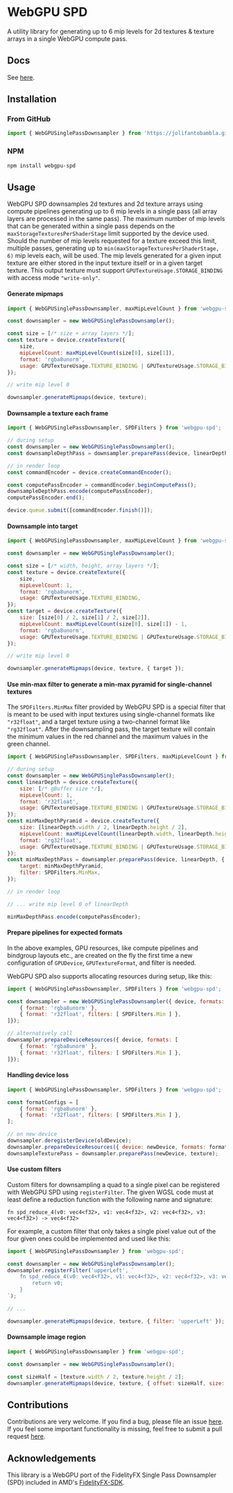 # WebGPU SPD

A utility library for generating up to 6 mip levels for 2d textures & texture arrays in a single WebGPU compute pass.

## Docs

See [here](https://jolifantobambla.github.io/webgpu-spd).

## Installation

### From GitHub
```js
import { WebGPUSinglePassDownsampler } from 'https://jolifantobambla.github.io/webgpu-spd/1.0.0/dist/index.js';
```

### NPM
```bash
npm install webgpu-spd
```

## Usage

WebGPU SPD downsamples 2d textures and 2d texture arrays using compute pipelines generating up to 6 mip levels in a single pass (all array layers are processed in the same pass). The maximum number of mip levels that can be generated within a single pass depends on the `maxStorageTexturesPerShaderStage` limit supported by the device used.
Should the number of mip levels requested for a texture exceed this limit, multiple passes, generating up to `min(maxStorageTexturesPerShaderStage, 6)` mip levels each, will be used.
The mip levels generated for a given input texture are either stored in the input texture itself or in a given target texture.
This output texture must support `GPUTextureUsage.STORAGE_BINDING` with access mode `"write-only"`.

#### Generate mipmaps
```js
import { WebGPUSinglePassDownsampler, maxMipLevelCount } from 'webgpu-spd';

const downsampler = new WebGPUSinglePassDownsampler();

const size = [/* size + array layers */];
const texture = device.createTexture({
    size,
    mipLevelCount: maxMipLevelCount(size[0], size[1]),
    format: 'rgba8unorm',
    usage: GPUTextureUsage.TEXTURE_BINDING | GPUTextureUsage.STORAGE_BINDING,
});

// write mip level 0

downsampler.generateMipmaps(device, texture);
```

#### Downsample a texture each frame
```js
import { WebGPUSinglePassDownsampler, SPDFilters } from 'webgpu-spd';

// during setup
const downsampler = new WebGPUSinglePassDownsampler();
const downsampleDepthPass = downsampler.preparePass(device, linearDepthTexture, { filter: SPDFilters.Min }); 

// in render loop
const commandEncoder = device.createCommandEncoder();

const computePassEncoder = commandEncoder.beginComputePass();
downsampleDepthPass.encode(computePassEncoder);
computePassEncoder.end();

device.queue.submit([commandEncoder.finish()]);
```

#### Downsample into target
```js
import { WebGPUSinglePassDownsampler, maxMipLevelCount } from 'webgpu-spd';

const downsampler = new WebGPUSinglePassDownsampler();

const size = [/* width, height, array layers */];
const texture = device.createTexture({
    size,
    mipLevelCount: 1,
    format: 'rgba8unorm',
    usage: GPUTextureUsage.TEXTURE_BINDING,
});
const target = device.createTexture({
    size: [size[0] / 2, size[1] / 2, size[2]],
    mipLevelCount: maxMipLevelCount(size[0], size[1]) - 1,
    format: 'rgba8unorm',
    usage: GPUTextureUsage.TEXTURE_BINDING | GPUTextureUsage.STORAGE_BINDING,
});

// write mip level 0

downsampler.generateMipmaps(device, texture, { target });
```

#### Use min-max filter to generate a min-max pyramid for single-channel textures

The `SPDFilters.MinMax` filter provided by WebGPU SPD is a special filter that is meant to be used with input textures using single-channel formats like `"r32float"`, and a target texture using a two-channel format like `"rg32float"`.
After the downsampling pass, the target texture will contain the minimum values in the red channel and the maximum values in the green channel.

```js
import { WebGPUSinglePassDownsampler, SPDFilters, maxMipLevelCount } from 'webgpu-spd';

// during setup
const downsampler = new WebGPUSinglePassDownsampler();
const linearDepth = device.createTexture({
    size: [/* gBuffer size */],
    mipLevelCount: 1,
    format: 'r32float',
    usage: GPUTextureUsage.TEXTURE_BINDING | GPUTextureUsage.STORAGE_BINDING,
});
const minMaxDepthPyramid = device.createTexture({
    size: [linearDepth.width / 2, linearDepth.height / 2],
    mipLevelCount: maxMipLevelCount(linearDepth.width, linearDepth.height) - 1
    format: 'rg32float',
    usage: GPUTextureUsage.TEXTURE_BINDING | GPUTextureUsage.STORAGE_BINDING,
});
const minMaxDepthPass = downsampler.preparePass(device, linearDepth, {
    target: minMaxDepthPyramid,
    filter: SPDFilters.MinMax,
}); 

// in render loop

// ... write mip level 0 of linearDepth

minMaxDepthPass.encode(computePassEncoder);

```

#### Prepare pipelines for expected formats

In the above examples, GPU resources, like compute pipelines and bindgroup layouts etc., are created on the fly the first time a new configuration of `GPUDevice`, `GPUTextureFormat`, and filter is needed.

WebGPU SPD also supports allocating resources during setup, like this:

```js
import { WebGPUSinglePassDownsampler, SPDFilters } from 'webgpu-spd';

const downsampler = new WebGPUSinglePassDownsampler({ device, formats: [
    { format: 'rgba8unorm' },
    { format: 'r32float', filters: [ SPDFilters.Min ] },
]});

// alternatively call
downsampler.prepareDeviceResources({ device, formats: [
    { format: 'rgba8unorm' },
    { format: 'r32float', filters: [ SPDFilters.Min ] },
]});
```

#### Handling device loss
```js
import { WebGPUSinglePassDownsampler, SPDFilters } from 'webgpu-spd';

const formatConfigs = [
    { format: 'rgba8unorm' },
    { format: 'r32float', filters: [ SPDFilters.Min ] },
];

// on new device
downsampler.deregisterDevice(oldDevice);
downsampler.prepareDeviceResources({ device: newDevice, formats: formatConfig s});
downsampleTexturePass = downsampler.preparePass(newDevice, texture);
```

#### Use custom filters

Custom filters for downsampling a quad to a single pixel can be registered with WebGPU SPD using `registerFilter`.
The given WGSL code must at least define a reduction function with the following name and signature:

```wgsl
fn spd_reduce_4(v0: vec4<f32>, v1: vec4<f32>, v2: vec4<f32>, v3: vec4<f32>) -> vec4<f32>
```

For example, a custom filter that only takes a single pixel value out of the four given ones could be implemented and used like this:

```js
import { WebGPUSinglePassDownsampler } from 'webgpu-spd';

const downsampler = new WebGPUSinglePassDownsampler();
downsampler.registerFilter('upperLeft', `
    fn spd_reduce_4(v0: vec4<f32>, v1: vec4<f32>, v2: vec4<f32>, v3: vec4<f32>) -> vec4<f32> {
        return v0;
    }
`);

// ...

downsampler.generateMipmaps(device, texture, { filter: 'upperLeft' });
```

#### Downsample image region

```js
import { WebGPUSinglePassDownsampler } from 'webgpu-spd';

const downsampler = new WebGPUSinglePassDownsampler();

const sizeHalf = [texture.width / 2, texture.height / 2];
downsampler.generateMipmaps(device, texture, { offset: sizeHalf, size: sizeHalf});
```

## Contributions

Contributions are very welcome. If you find a bug, please file an issue [here](https://github.com/JolifantoBambla/webgpu-spd/issues). If you feel some important functionality is missing, feel free to submit a pull request [here](https://github.com/JolifantoBambla/webgpu-spd/pulls).

## Acknowledgements

This library is a WebGPU port of the FidelityFX Single Pass Downsampler (SPD) included in AMD's [FidelityFX-SDK](https://github.com/GPUOpen-LibrariesAndSDKs/FidelityFX-SDK).

